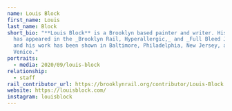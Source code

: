 ```yaml
---
name: Louis Block
first_name: Louis
last_name: Block
short_bio: "**Louis Block** is a Brooklyn based painter and writer. His writing
  has appeared in the _Brooklyn Rail, Hyperallergic,_ and _Full Bleed Journal,_
  and his work has been shown in Baltimore, Philadelphia, New Jersey, and
  Venice."
portraits:
  - media: 2020/09/louis-block
relationship:
  - staff
rail_contributor_url: https://brooklynrail.org/contributor/Louis-Block
website: https://louisblock.com/
instagram: louisblock
---
```

